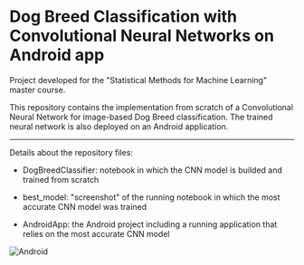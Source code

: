 # Dog Breed Classification with Convolutional Neural Networks on Android app

Project developed for the "Statistical Methods for Machine Learning" master course.

This repository contains the implementation from scratch of a Convolutional Neural Network for image-based
Dog Breed classification. The trained neural network is also deployed on an Android application.

<hr>

Details about the repository files:

- DogBreedClassifier: notebook in which the CNN model is builded and trained from scratch

- best\_model: "screenshot" of the running notebook in which the most accurate CNN model was trained

- AndroidApp: the Android project including a running application that relies on the most accurate CNN model

![Android](images/android_app_cropped.jpg)

